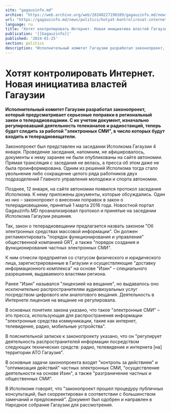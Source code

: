```yaml
---
site: "gagauzinfo.md"
archive: "https://web.archive.org/web/20240227190109/gagauzinfo.md/news/politics/hotyat-kontrolirovat-internet-novaya-initsiativa-vlastei-gagauzii"
url: "https://gagauzinfo.md/news/politics/hotyat-kontrolirovat-internet-novaya-initsiativa-vlastei-gagauzii"
language: ru
title: "Хотят контролировать Интернет. Новая инициатива властей Гагаузии"
publication: '[[Gagauzinfo]]'
published: '2024-01-25'
section: politics
description: "Исполнительный комитет Гагаузии разработал законопроект, который предусматривает серьезные поправки в региональный закон о телерадиовещании. С их учетом документ, изначально регулировавший деятельность телеканалов и радиостанций, теперь будет следить за работой \"электронных СМИ\", в число которых будут входить и телерадиовещатели."
---
```


# Хотят контролировать Интернет. Новая инициатива властей Гагаузии

**Исполнительный комитет Гагаузии разработал законопроект, который предусматривает серьезные поправки в региональный закон о телерадиовещании. С их учетом документ, изначально регулировавший деятельность телеканалов и радиостанций, теперь будет следить за работой "электронных СМИ", в число которых будут входить и телерадиовещатели.**

Законопроект был представлен на заседании Исполкома Гагаузии 4 января. Проведение заседания, напомним, не афишировалось, документы к нему заранее не были опубликованы на сайте автономии. Прямая трансляция с заседания не велась, а пресса об этом даже не была проинформирована. Одним из решений Исполкома тогда стало увольнение либо сокращение целого ряда работников двух подразделений Главного управления молодежи и спорта автономии.

Позднее, 12 января, на сайте автономии появился протокол заседания Исполкома. К нему приложены документы, которые обсуждались. Один из них – законопроект о внесении поправок в закон о телерадиовещании, принятый 1 марта 2016 года. Новостной портал Gagauzinfo.MD проанализировал протокол и принятые на заседании Исполкома Гагаузии решения.

Так, закон о телерадиовещании предлагается назвать законом "Об электронных средствах массовой информации". Он должен регламентировать "порядок функционирования и управления" общественной компанией GRT, а также "порядок создания и функционирования частных электронных СМИ".

К ним отнесли предприятия со статусом физического и юридического лица, зарегистрированные в Гагаузии и осуществляющие "доставку информационного комплекса" на основе "Изин" – специального разрешения, выдаваемого властями региона.

Ранее "Изин" назывался "лицензией на вещание", но выдавалось оно исключительно распространителям аудиовизуальных услуг посредством цифрового или аналогового вещания. Деятельность в Интернете лицензия на вещание не регулировала.

В основных понятиях закона указано, что такое "электронные СМИ" – это пресса, использующая для распространения информации "электронные средства коммуникации, такие как интернет, телевидение, радио, мобильные устройства".

В пояснительной записке к законопроекту указано, что он "регулирует деятельность распространителей информации посредством следующих технических средств: радио, телевидение и интернета [на] территории АТО Гагаузия".

В основные задачи законопроекта входят "контроль за действием" и "оптимизация действий" частных электронных СМИ, "осуществление деятельности на основе Изин", а также "разграничение частных и общественных СМИ".

В Исполкоме говорят, что "законопроект прошел процедуру публичных консультаций, был скорректирован в соответствии с большинством замечаний и предложений". Документ был одобрен и направлен в Народное собрание Гагаузии для рассмотрения.